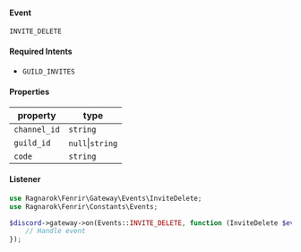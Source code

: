 #### Event
`INVITE_DELETE`

#### Required Intents
- `GUILD_INVITES`

#### Properties
|property|type|
|--------|----|
|`channel_id`|`string`|
|`guild_id`|`null`&#124;`string`|
|`code`|`string`|

#### Listener
```php
use Ragnarok\Fenrir\Gateway\Events\InviteDelete;
use Ragnarok\Fenrir\Constants\Events;

$discord->gateway->on(Events::INVITE_DELETE, function (InviteDelete $event) {
    // Handle event
});
```
